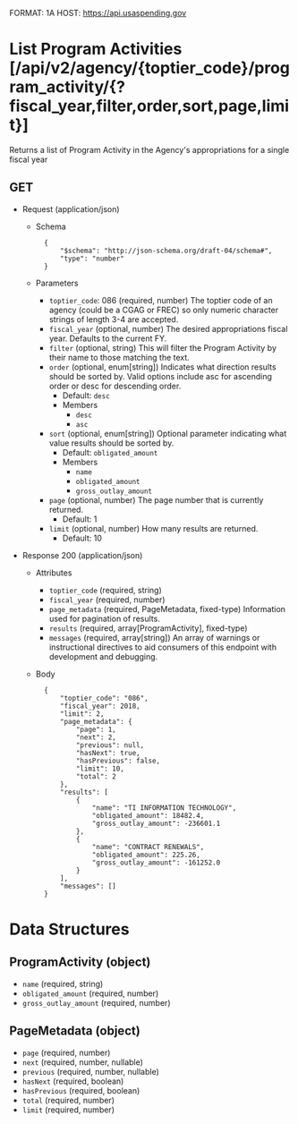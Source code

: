 FORMAT: 1A
HOST: https://api.usaspending.gov

# List Program Activities [/api/v2/agency/{toptier_code}/program_activity/{?fiscal_year,filter,order,sort,page,limit}]

Returns a list of Program Activity in the Agency's appropriations for a single fiscal year

## GET

+ Request (application/json)
    + Schema

            {
                "$schema": "http://json-schema.org/draft-04/schema#",
                "type": "number"
            }
    + Parameters
        + `toptier_code`: 086 (required, number)
            The toptier code of an agency (could be a CGAG or FREC) so only numeric character strings of length 3-4 are accepted.
        + `fiscal_year` (optional, number)
            The desired appropriations fiscal year. Defaults to the current FY.
        + `filter` (optional, string)
            This will filter the Program Activity by their name to those matching the text.
        + `order` (optional, enum[string])
            Indicates what direction results should be sorted by. Valid options include asc for ascending order or desc for descending order.
            + Default: `desc`
            + Members
                + `desc`
                + `asc`
        + `sort` (optional, enum[string])
            Optional parameter indicating what value results should be sorted by.
            + Default: `obligated_amount`
            + Members
                + `name`
                + `obligated_amount`
                + `gross_outlay_amount`
        + `page` (optional, number)
            The page number that is currently returned.
            + Default: 1
        + `limit` (optional, number)
            How many results are returned.
            + Default: 10

+ Response 200 (application/json)
    + Attributes
        + `toptier_code` (required, string)
        + `fiscal_year` (required, number)
        + `page_metadata` (required, PageMetadata, fixed-type)
            Information used for pagination of results.
        + `results` (required, array[ProgramActivity], fixed-type)
        + `messages` (required, array[string])
            An array of warnings or instructional directives to aid consumers of this endpoint with development and debugging.

    + Body

            {
                "toptier_code": "086",
                "fiscal_year": 2018,
                "limit": 2,
                "page_metadata": {
                    "page": 1,
                    "next": 2,
                    "previous": null,
                    "hasNext": true,
                    "hasPrevious": false,
                    "limit": 10,
                    "total": 2
                },
                "results": [
                    {
                        "name": "TI INFORMATION TECHNOLOGY",
                        "obligated_amount": 18482.4,
                        "gross_outlay_amount": -236601.1
                    },
                    {
                        "name": "CONTRACT RENEWALS",
                        "obligated_amount": 225.26,
                        "gross_outlay_amount": -161252.0
                    }
                ],
                "messages": []
            }

# Data Structures

## ProgramActivity (object)
+ `name` (required, string)
+ `obligated_amount` (required, number)
+ `gross_outlay_amount` (required, number)

## PageMetadata (object)
+ `page` (required, number)
+ `next` (required, number, nullable)
+ `previous` (required, number, nullable)
+ `hasNext` (required, boolean)
+ `hasPrevious` (required, boolean)
+ `total` (required, number)
+ `limit` (required, number)
